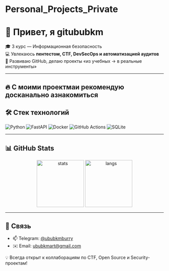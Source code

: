 # Personal_Projects_Private
# 👋 Привет, я gitububkm

🎓 3 курс — Информационная безопасность  
💻 Увлекаюсь **пентестом, CTF, DevSecOps и автоматизацией аудитов**  
🚀 Развиваю GitHub, делаю проекты «из учебных → в реальные инструменты»  

---

## 🔥 С моими проектмаи рекомендую досканально азнакомиться 


## 🛠️ Стек технологий
![Python](https://img.shields.io/badge/-Python-3776AB?style=flat&logo=python&logoColor=white)
![FastAPI](https://img.shields.io/badge/-FastAPI-009688?style=flat&logo=fastapi&logoColor=white)
![Docker](https://img.shields.io/badge/-Docker-2496ED?style=flat&logo=docker&logoColor=white)
![GitHub Actions](https://img.shields.io/badge/-GitHub%20Actions-2088FF?style=flat&logo=github-actions&logoColor=white)
![SQLite](https://img.shields.io/badge/-SQLite-003B57?style=flat&logo=sqlite&logoColor=white)

---

## 📊 GitHub Stats

<p align="center">
  <img src="https://github-readme-stats.vercel.app/api?username=yourname&show_icons=true&theme=radical" alt="stats" height="150"/>
  <img src="https://github-readme-stats.vercel.app/api/top-langs/?username=yourname&layout=compact&theme=radical" alt="langs" height="150"/>
</p>

---

## 🤝 Связь
- 📫 Telegram: [@ububkmburry](https://t.me/ububkmburry)  
- ✉️ Email: ububkmart@gmail.com  

💡 Всегда открыт к коллаборациям по CTF, Open Source и Security-проектам!
